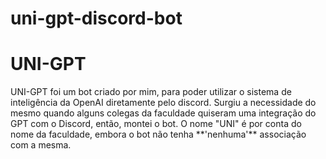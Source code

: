 # uni-gpt-discord-bot

<h1>UNI-GPT</h1>
UNI-GPT foi um bot criado por mim, para poder utilizar o sistema de inteligência da OpenAI diretamente pelo discord. Surgiu a necessidade do mesmo quando alguns colegas da faculdade quiseram uma integração do GPT com o Discord, então, montei o bot. O nome "UNI" é por conta do nome da faculdade, embora o bot não tenha **'nenhuma'** associação com a mesma.
